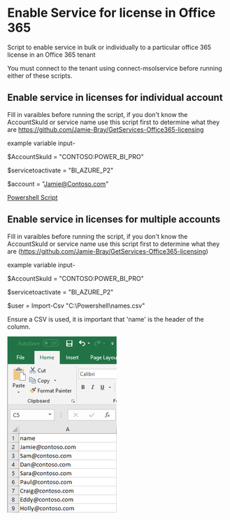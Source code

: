 # Enable Service for license in Office 365
Script to enable service in bulk or individually to a particular office 365 license in an Office 365 tenant

You must connect to the tenant using connect-msolservice before running either of these scripts.

## Enable service in licenses for individual account

Fill in varaibles before running the script, if you don't know the AccountSkuId or service name use this script first to determine what they are
https://github.com/Jamie-Bray/GetServices-Office365-licensing

example variable input-

$AccountSkuId = "CONTOSO:POWER_BI_PRO"

$servicetoactivate = "BI_AZURE_P2"

$account = "Jamie@Contoso.com"

[Powershell Script](https://github.com/Jamie-Bray/Enable-service-for-a-license-s-in-Office-365/blob/master/Add%20service%20to%20license%20for%20a%20single%20account.ps1)

## Enable service in licenses for multiple accounts

Fill in varaibles before running the script, if you don't know the AccountSkuId or service name use this script first to determine what they are
(https://github.com/Jamie-Bray/GetServices-Office365-licensing)

example variable input-

$AccountSkuId = "CONTOSO:POWER_BI_PRO"

$servicetoactivate = "BI_AZURE_P2"

$user = Import-Csv "C:\Powershell\names.csv"

Ensure a CSV is used, it is important that 'name' is the header of the column.

![CSV](https://github.com/Jamie-Bray/Enable-service-for-a-license-s-in-Office-365/blob/master/namesCSV-img.png)
